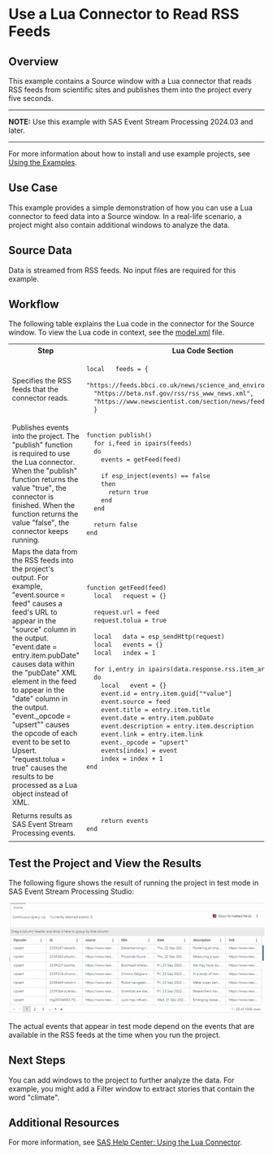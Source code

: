 # Use a Lua Connector to Read RSS Feeds
## Overview
This example contains a Source window with a Lua connector that reads RSS feeds from scientific sites and publishes them into the project every five seconds.

---
**NOTE:**
Use this example with SAS Event Stream Processing 2024.03 and later.

---

For more information about how to install and use example projects, see [Using the Examples](https://github.com/sassoftware/esp-studio-examples#using-the-examples).

## Use Case
This example provides a simple demonstration of how you can use a Lua connector to feed data into a Source window. In a real-life scenario, a project might also contain additional windows to analyze the data.

## Source Data
Data is streamed from RSS feeds. No input files are required for this example.

## Workflow
The following table explains the Lua code in the connector for the Source window. To view the Lua code in context, see the [model.xml](model.xml) file.

<table>
<tr>
<th>Step</th> <th>Lua Code Section</th>
</tr>
<tr>
<td> Specifies the RSS feeds that the connector reads. </td>
<td>


```
local   feeds = {
  "https://feeds.bbci.co.uk/news/science_and_environment/rss.xml",
  "https://beta.nsf.gov/rss/rss_www_news.xml",
  "https://www.newscientist.com/section/news/feed/"
  }
```


</td>
</tr>
<tr>
<td> Publishes events into the project. The "publish" function is required to use the Lua connector. When the "publish" function returns the value "true", the connector is finished. When the function returns the value "false", the connector keeps running.</td>
<td>

  
```
function publish()
  for i,feed in ipairs(feeds)
  do
    events = getFeed(feed)

    if esp_inject(events) == false
    then
      return true
    end
  end

  return false
end
```

  
</td>
</tr>
<tr>
<td> Maps the data from the RSS feeds into the project's output. For example, "event.source = feed" causes a feed's URL to appear in the "source" column in the output. "event.date = entry.item.pubDate" causes data within the "pubDate" XML element in the feed to appear in the "date" column in the output. "event._opcode = "upsert"" causes the opcode of each event to be set to Upsert. <br>"request.tolua = true" causes the results to be processed as a Lua object instead of XML.</td>
<td>


```
function getFeed(feed)
  local   request = {}

  request.url = feed
  request.tolua = true

  local   data = esp_sendHttp(request)
  local   events = {}
  local   index = 1

  for i,entry in ipairs(data.response.rss.item_array)
  do
    local   event = {}
    event.id = entry.item.guid["*value"]
    event.source = feed
    event.title = entry.item.title
    event.date = entry.item.pubDate
    event.description = entry.item.description
    event.link = entry.item.link
    event._opcode = "upsert"
    events[index] = event
    index = index + 1
end
```


</td>
</tr>
<tr>
<td> Returns results as SAS Event Stream Processing events. </td>
<td>


```
    return events
end
```


</td>
</tr>
</table>

## Test the Project and View the Results
The following figure shows the result of running the project in test mode in SAS Event Stream Processing Studio:

![Output from the lua_connector example in test mode](img/lua_connector_Source_window.png "Output from the lua_connector example in test mode")

The actual events that appear in test mode depend on the events that are available in the RSS feeds at the time when you run the project.

## Next Steps
You can add windows to the project to further analyze the data. For example, you might add a Filter window to extract stories that contain the word "climate".

## Additional Resources
For more information, see [SAS Help Center: Using the Lua Connector](https://documentation.sas.com/?cdcId=espcdc&cdcVersion=default&docsetId=espca&docsetTarget=p0ofbx04mv7n85n1mds3bck22qq0.htm).

